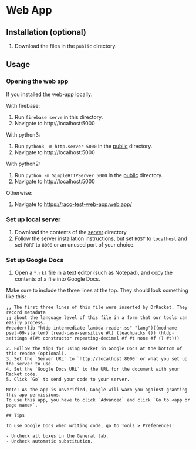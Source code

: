 # Web App

## Installation (optional)

1. Download the files in the `public` directory.

## Usage

### Opening the web app

If you installed the web-app locally:

With firebase:

1. Run `firebase serve` in this directory.
2. Navigate to http://localhost:5000

With python3:

1. Run `python3 -m http.server 5000` in the [public](public) directory.
2. Navigate to http://localhost:5000

With python2:

1. Run `python -m SimpleHTTPServer 5000` in the [public](public) directory.
2. Navigate to http://localhost:5000

Otherwise:

1. Navigate to https://raco-test-web-app.web.app/

### Set up local server

1. Download the contents of the [server](../server) directory.
2. Follow the server installation instructions, but set `HOST` to `localhost` and set `PORT` to `8000` or an unused port of your choice.

### Set up Google Docs

1. Open a `*.rkt` file in a text editor (such as Notepad), and copy the contents of a file into Google Docs.

Make sure to include the three lines at the top.
They should look something like this:

```
;; The first three lines of this file were inserted by DrRacket. They record metadata
;; about the language level of this file in a form that our tools can easily process.
#reader(lib "htdp-intermediate-lambda-reader.ss" "lang")((modname pset-09-starter) (read-case-sensitive #t) (teachpacks ()) (htdp-settings #(#t constructor repeating-decimal #f #t none #f () #t)))

2. Follow the tips for using Racket in Google Docs at the bottom of this readme (optional).
3. Set the `Server URL` to `http://localhost:8000` or what you set up the server to use.
4. Set the `Google Docs URL` to the URL for the document with your Racket code.
5. Click `Go` to send your code to your server.

Note: As the app is unverified, Google will warn you against granting this app permissions.
To use this app, you have to click `Advanced` and click `Go to <app or page name>`.

## Tips

To use Google Docs when writing code, go to Tools > Preferences:

- Uncheck all boxes in the General tab.
- Uncheck automatic substitution.

